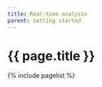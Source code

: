 ```yaml
---
title: Real-time analysis
parent: Getting started
---
```


# {{ page.title }}

{% include pagelist %}
